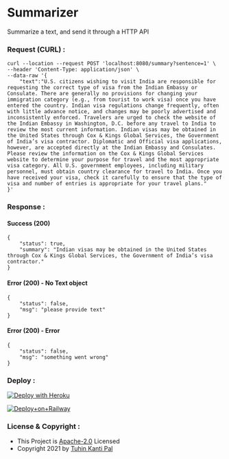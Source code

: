 # Summarizer

Summarize a text, and send it through a HTTP API

### Request (CURL) :

```
curl --location --request POST 'localhost:8080/summary?sentence=1' \
--header 'Content-Type: application/json' \
--data-raw '{
    "text":"U.S. citizens wishing to visit India are responsible for requesting the correct type of visa from the Indian Embassy or Consulate. There are generally no provisions for changing your immigration category (e.g., from tourist to work visa) once you have entered the country. Indian visa regulations change frequently, often with little advance notice, and changes may be poorly advertised and inconsistently enforced. Travelers are urged to check the website of the Indian Embassy in Washington, D.C. before any travel to India to review the most current information. Indian visas may be obtained in the United States through Cox & Kings Global Services, the Government of India’s visa contractor. Diplomatic and Official visa applications, however, are accepted directly at the Indian Embassy and Consulates. Please review the information on the Cox & Kings Global Services website to determine your purpose for travel and the most appropriate visa category. All U.S. government employees, including military personnel, must obtain country clearance for travel to India. Once you have received your visa, check it carefully to ensure that the type of visa and number of entries is appropriate for your travel plans."
}'
```

### Response :

#### Success (200)

```
{
    "status": true,
    "summary": "Indian visas may be obtained in the United States through Cox & Kings Global Services, the Government of India’s visa contractor."
}
```

#### Error (200) - No Text object

```
{
    "status": false,
    "msg": "please provide text"
}
```

#### Error (200) - Error

```
{
    "status": false,
    "msg": "something went wrong"
}
```

### Deploy :

[![Deploy with Heroku](https://www.herokucdn.com/deploy/button.svg "Deploy with Heroku")](https://heroku.com/deploy?template=https://github.com/cachecleanerjeet/summarizer "Deploy with Heroku")

[![Deploy+on+Railway](https://railway.app/button.svg)](https://railway.app/new/template?template=https://github.com/cachecleanerjeet/summarizer)

### License & Copyright :

- This Project is [Apache-2.0](https://github.com/cachecleanerjeet/summarizer/blob/master/LICENSE) Licensed
- Copyright 2021 by [Tuhin Kanti Pal](https://github.com/cachecleanerjeet)
